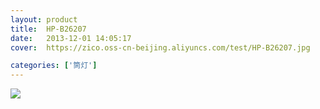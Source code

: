```yaml
---
layout: product
title:  HP-B26207
date:   2013-12-01 14:05:17
cover:	https://zico.oss-cn-beijing.aliyuncs.com/test/HP-B26207.jpg

categories: ['筒灯']
---
```


![](https://zico.oss-cn-beijing.aliyuncs.com/test/kmwdp.png)
